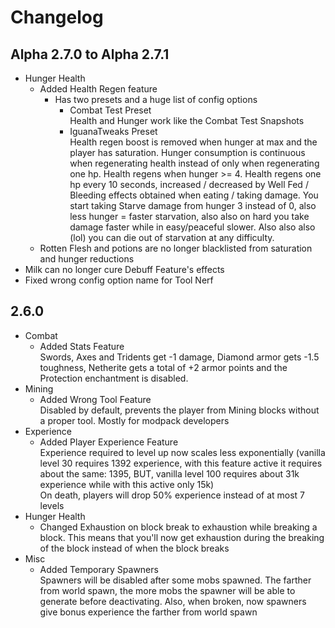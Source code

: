 # Changelog

## Alpha 2.7.0 to Alpha 2.7.1

* Hunger Health
    * Added Health Regen feature
        * Has two presets and a huge list of config options
            * Combat Test Preset  
              Health and Hunger work like the Combat Test Snapshots
            * IguanaTweaks Preset  
              Health regen boost is removed when hunger at max and the player has saturation. Hunger consumption is
              continuous when regenerating health instead of only when regenerating one hp. Health regens when hunger >=
              4. Health regens one hp every 10 seconds, increased / decreased by Well Fed / Bleeding effects obtained
              when eating / taking damage. You start taking Starve damage from hunger 3 instead of 0, also less hunger =
              faster starvation, also also on hard you take damage faster while in easy/peaceful slower. Also also
              also (lol) you can die out of starvation at any difficulty.
    * Rotten Flesh and potions are no longer blacklisted from saturation and hunger reductions
* Milk can no longer cure Debuff Feature's effects
* Fixed wrong config option name for Tool Nerf

## 2.6.0

* Combat
    * Added Stats Feature  
      Swords, Axes and Tridents get -1 damage, Diamond armor gets -1.5 toughness, Netherite gets a total of +2 armor
      points and the Protection enchantment is disabled.
* Mining
    * Added Wrong Tool Feature  
      Disabled by default, prevents the player from Mining blocks without a proper tool. Mostly for modpack developers
* Experience
    * Added Player Experience Feature  
      Experience required to level up now scales less exponentially (vanilla level 30 requires 1392 experience, with
      this feature active it requires about the same: 1395, BUT, vanilla level 100 requires about 31k experience while
      with this active only 15k)  
      On death, players will drop 50% experience instead of at most 7 levels
* Hunger Health
    * Changed Exhaustion on block break to exhaustion while breaking a block. This means that you'll now get exhaustion
      during the breaking of the block instead of when the block breaks
* Misc
    * Added Temporary Spawners  
      Spawners will be disabled after some mobs spawned. The farther from world spawn, the more mobs the spawner will be
      able to generate before deactivating. Also, when broken, now spawners give bonus experience the farther from world
      spawn